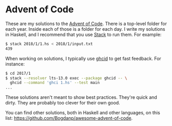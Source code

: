 # Advent of Code

These are my solutions to the [Advent of Code][]. There is a top-level folder
for each year. Inside each of those is a folder for each day. I write my
solutions in Haskell, and I recommend that you use [Stack][] to run them. For
example:

``` sh
$ stack 2018/1/1.hs < 2018/1/input.txt
439
```

When working on solutions, I typically use [ghcid][] to get fast feedback. For
instance:

``` sh
$ cd 2017/1
$ stack --resolver lts-13.0 exec --package ghcid -- \
  ghcid --command 'ghci 1.hs' --test main
...
```

These solutions aren't meant to show best practices. They're quick and dirty.
They are probably too clever for their own good.

You can find other solutions, both in Haskell and other languages, on this list:
<https://github.com/Bogdanp/awesome-advent-of-code>.

[Advent of Code]: https://adventofcode.com
[Stack]: https://docs.haskellstack.org/en/stable/README/
[ghcid]: https://github.com/ndmitchell/ghcid
